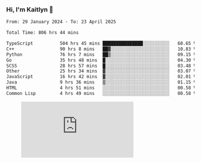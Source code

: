 ### Hi, I'm Kaitlyn 👋
<!--START_SECTION:waka-->

```txt
From: 29 January 2024 - To: 23 April 2025

Total Time: 806 hrs 44 mins

TypeScript          504 hrs 45 mins ███████████████░░░░░░░░░░   60.65 %
C++                 90 hrs 8 mins   ██▓░░░░░░░░░░░░░░░░░░░░░░   10.83 %
Python              76 hrs 7 mins   ██▒░░░░░░░░░░░░░░░░░░░░░░   09.15 %
Go                  35 hrs 48 mins  █░░░░░░░░░░░░░░░░░░░░░░░░   04.30 %
SCSS                28 hrs 57 mins  █░░░░░░░░░░░░░░░░░░░░░░░░   03.48 %
Other               25 hrs 34 mins  ▓░░░░░░░░░░░░░░░░░░░░░░░░   03.07 %
JavaScript          16 hrs 42 mins  ▓░░░░░░░░░░░░░░░░░░░░░░░░   02.01 %
Java                9 hrs 36 mins   ▒░░░░░░░░░░░░░░░░░░░░░░░░   01.15 %
HTML                4 hrs 51 mins   ░░░░░░░░░░░░░░░░░░░░░░░░░   00.58 %
Common Lisp         4 hrs 49 mins   ░░░░░░░░░░░░░░░░░░░░░░░░░   00.58 %
```

<!--END_SECTION:waka-->

<figure><embed src="https://wakatime.com/share/@018d58bc-3d22-46c9-b2d7-4ed36fb8172d/243b5d9b-77cd-4133-89ff-dcc8f225fa18.svg"></embed></figure>
